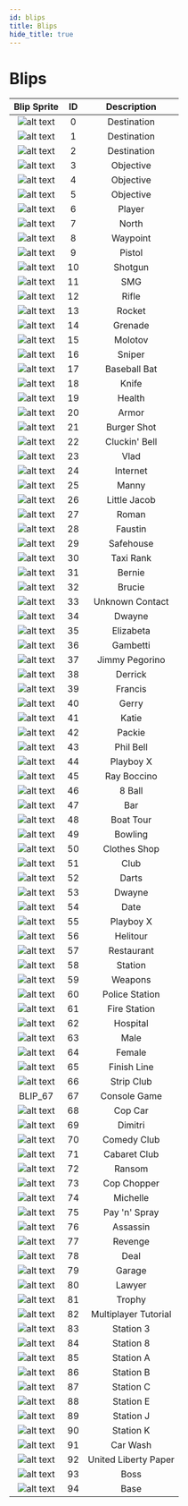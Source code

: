 ```yaml
---
id: blips
title: Blips
hide_title: true
---
```


# Blips

| Blip Sprite | ID | Description |
|:-----------:|:--:|:-----------:|
| ![alt text](Blips/0-2.png "BLIP_0") | 0 | Destination |
| ![alt text](Blips/0-2.png "BLIP_1") | 1 | Destination |
| ![alt text](Blips/0-2.png "BLIP_2") | 2 | Destination |
| ![alt text](Blips/3-5.png "BLIP_3") | 3 | Objective |
| ![alt text](Blips/3-5.png "BLIP_4") | 4 | Objective |
| ![alt text](Blips/3-5.png "BLIP_5") | 5 | Objective |
| ![alt text](Blips/6.png "BLIP_6") | 6 | Player |
| ![alt text](Blips/7.png "BLIP_7") | 7 | North |
| ![alt text](Blips/8.png "BLIP_8") | 8 | Waypoint |
| ![alt text](Blips/9.png "BLIP_9") | 9 | Pistol |
| ![alt text](Blips/10.png "BLIP_10") | 10 | Shotgun |
| ![alt text](Blips/11.png "BLIP_11") | 11 | SMG |
| ![alt text](Blips/12.png "BLIP_12") | 12 | Rifle |
| ![alt text](Blips/13.png "BLIP_13") | 13 | Rocket |
| ![alt text](Blips/14.png "BLIP_14") | 14 | Grenade |
| ![alt text](Blips/15.png "BLIP_15") | 15 | Molotov |
| ![alt text](Blips/16.png "BLIP_16") | 16 | Sniper |
| ![alt text](Blips/17.png "BLIP_17") | 17 | Baseball Bat |
| ![alt text](Blips/18.png "BLIP_18") | 18 | Knife |
| ![alt text](Blips/19.png "BLIP_19") | 19 | Health |
| ![alt text](Blips/20.png "BLIP_20") | 20 | Armor |
| ![alt text](Blips/21.png "BLIP_21") | 21 | Burger Shot |
| ![alt text](Blips/22.png "BLIP_22") | 22 | Cluckin' Bell |
| ![alt text](Blips/23.png "BLIP_23") | 23 | Vlad |
| ![alt text](Blips/24.png "BLIP_24") | 24 | Internet |
| ![alt text](Blips/25.png "BLIP_25") | 25 | Manny |
| ![alt text](Blips/26.png "BLIP_26") | 26 | Little Jacob |
| ![alt text](Blips/27.png "BLIP_27") | 27 | Roman |
| ![alt text](Blips/28.png "BLIP_28") | 28 | Faustin |
| ![alt text](Blips/29.png "BLIP_29") | 29 | Safehouse |
| ![alt text](Blips/30.png "BLIP_30") | 30 | Taxi Rank |
| ![alt text](Blips/31.png "BLIP_31") | 31 | Bernie |
| ![alt text](Blips/32.png "BLIP_32") | 32 | Brucie |
| ![alt text](Blips/33.png "BLIP_33") | 33 | Unknown Contact |
| ![alt text](Blips/34.png "BLIP_34") | 34 | Dwayne |
| ![alt text](Blips/35.png "BLIP_35") | 35 | Elizabeta |
| ![alt text](Blips/36.png "BLIP_36") | 36 | Gambetti |
| ![alt text](Blips/37.png "BLIP_37") | 37 | Jimmy Pegorino |
| ![alt text](Blips/38.png "BLIP_38") | 38 | Derrick |
| ![alt text](Blips/39.png "BLIP_39") | 39 | Francis |
| ![alt text](Blips/40.png "BLIP_40") | 40 | Gerry |
| ![alt text](Blips/41.png "BLIP_41") | 41 | Katie |
| ![alt text](Blips/42.png "BLIP_42") | 42 | Packie |
| ![alt text](Blips/43.png "BLIP_43") | 43 | Phil Bell |
| ![alt text](Blips/44.png "BLIP_44") | 44 | Playboy X |
| ![alt text](Blips/45.png "BLIP_45") | 45 | Ray Boccino |
| ![alt text](Blips/46.png "BLIP_46") | 46 | 8 Ball |
| ![alt text](Blips/47.png "BLIP_47") | 47 | Bar |
| ![alt text](Blips/48.png "BLIP_48") | 48 | Boat Tour |
| ![alt text](Blips/49.png "BLIP_49") | 49 | Bowling |
| ![alt text](Blips/50.png "BLIP_50") | 50 | Clothes Shop |
| ![alt text](Blips/51.png "BLIP_51") | 51 | Club |
| ![alt text](Blips/52.png "BLIP_52") | 52 | Darts |
| ![alt text](Blips/53.png "BLIP_53") | 53 | Dwayne |
| ![alt text](Blips/54.png "BLIP_54") | 54 | Date |
| ![alt text](Blips/55.png "BLIP_55") | 55 | Playboy X |
| ![alt text](Blips/56.png "BLIP_56") | 56 | Helitour |
| ![alt text](Blips/57.png "BLIP_57") | 57 | Restaurant |
| ![alt text](Blips/58.png "BLIP_58") | 58 | Station |
| ![alt text](Blips/59.png "BLIP_59") | 59 | Weapons |
| ![alt text](Blips/60.png "BLIP_60") | 60 | Police Station |
| ![alt text](Blips/61.png "BLIP_61") | 61 | Fire Station |
| ![alt text](Blips/62.png "BLIP_62") | 62 | Hospital |
| ![alt text](Blips/63.png "BLIP_63") | 63 | Male |
| ![alt text](Blips/64.png "BLIP_64") | 64 | Female |
| ![alt text](Blips/65.png "BLIP_65") | 65 | Finish Line |
| ![alt text](Blips/66.png "BLIP_66") | 66 | Strip Club |
| BLIP_67 | 67 | Console Game |
| ![alt text](Blips/68.png "BLIP_68") | 68 | Cop Car |
| ![alt text](Blips/69.png "BLIP_69") | 69 | Dimitri |
| ![alt text](Blips/70.png "BLIP_70") | 70 | Comedy Club |
| ![alt text](Blips/71.png "BLIP_71") | 71 | Cabaret Club |
| ![alt text](Blips/72.png "BLIP_72") | 72 | Ransom |
| ![alt text](Blips/73.png "BLIP_73") | 73 | Cop Chopper |
| ![alt text](Blips/74.png "BLIP_74") | 74 | Michelle |
| ![alt text](Blips/75.png "BLIP_75") | 75 | Pay 'n' Spray |
| ![alt text](Blips/76.png "BLIP_76") | 76 | Assassin |
| ![alt text](Blips/77.png "BLIP_77") | 77 | Revenge |
| ![alt text](Blips/78.png "BLIP_78") | 78 | Deal |
| ![alt text](Blips/79.png "BLIP_79") | 79 | Garage |
| ![alt text](Blips/80.png "BLIP_80") | 80 | Lawyer |
| ![alt text](Blips/81.png "BLIP_81") | 81 | Trophy |
| ![alt text](Blips/82.png "BLIP_82") | 82 | Multiplayer Tutorial |
| ![alt text](Blips/83.png "BLIP_83") | 83 | Station 3 |
| ![alt text](Blips/84.png "BLIP_84") | 84 | Station 8 |
| ![alt text](Blips/85.png "BLIP_85") | 85 | Station A |
| ![alt text](Blips/86.png "BLIP_86") | 86 | Station B |
| ![alt text](Blips/87.png "BLIP_87") | 87 | Station C |
| ![alt text](Blips/88.png "BLIP_88") | 88 | Station E |
| ![alt text](Blips/89.png "BLIP_89") | 89 | Station J |
| ![alt text](Blips/90.png "BLIP_90") | 90 | Station K |
| ![alt text](Blips/91.png "BLIP_91") | 91 | Car Wash |
| ![alt text](Blips/92.png "BLIP_92") | 92 | United Liberty Paper |
| ![alt text](Blips/93.png "BLIP_93") | 93 | Boss |
| ![alt text](Blips/94.png "BLIP_94") | 94 | Base |